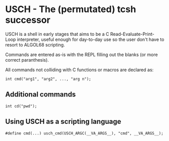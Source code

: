 USCH - The (permutated) tcsh successor
======================================

USCH is a shell in early stages that aims to be a C Read-Evaluate-Print-Loop interpreter, useful enough for day-to-day use so the user don't have to resort to ALGOL68 scripting.

Commands are entered as-is with the REPL filling out the blanks (or more correct paranthesis).

All commands not colliding with C functions or macros are declared as:

    int cmd("arg1", "arg2", ..., "arg n");

Additional commands
-------------------
    int cd("pwd");

Using USCH as a scripting language
----------------------------------
    #define cmd(...) usch_cmd(USCH_ARGC(__VA_ARGS__), "cmd", __VA_ARGS__);

